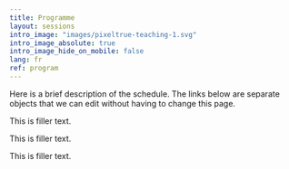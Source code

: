 ```yaml
---
title: Programme
layout: sessions
intro_image: "images/pixeltrue-teaching-1.svg"
intro_image_absolute: true
intro_image_hide_on_mobile: false
lang: fr
ref: program
---
```


Here is a brief description of the schedule. The links below are separate objects that we can edit without having to change this page.

This is filler text.

This is filler text.

This is filler text.
